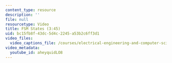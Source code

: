 ```yaml
---
content_type: resource
description: ''
file: null
resourcetype: Video
title: FSM States (3:45)
uid: bc15fb8f-43dc-5d4c-2245-a53b2c6ff3d1
video_files:
  video_captions_file: /courses/electrical-engineering-and-computer-science/6-004-computation-structures-spring-2017/c6/c6s2/c6s2v3/fsm-states-3-45-/aheyquidLO8.vtt
video_metadata:
  youtube_id: aheyquidLO8
---
```


